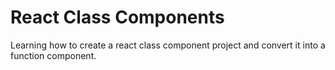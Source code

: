 # React Class Components 

Learning how to create a react class component project and convert it into a function component. 

